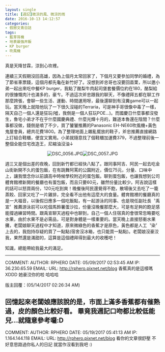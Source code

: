 ```yaml
---
layout: single
title: [週記]微涼的風、微涼的雨
date: 2016-10-13 14:12:57
categories:
- 假掰文青日誌
tags:
- 藍芽耳機
- 地表最強丼飯
- KP burger
- 吹風機
---
```

真是天降甘霖，涼到心坎裡。


連續三天假期沒回高雄，因為上個月太常回家了，下個月又要參加同學的婚禮，為了節省車票錢，這個月都先龜在新竹好了。沒想到斧忠哥也沒要回苗栗，所以邀小弟一起出來吃中餐KP burger，我點了酪梨牛肉起司堡套餐價位約在180，酪梨給的很慷慨肉汁也滿多的，豪ㄘ。不過這次斧忠跟我的聊天，不像禮拜五都在聊工作那麼誇張，會聊一些生活、運動、時間運用呀，最後還聊到有沒糞game可以一起玩。當天晚上就陪他玩了一下很久沒碰的Terraria，可是神手哥很像中毒了一樣，隔天自己一個人還是狂玩(噓，我倒是一個人狂玩POE...)。而國慶日什麼事都沒發生，魯宅小弟才不在乎什麼國慶典禮、什麼光輝十月的，難道本魯還在陰間？什麼事都沒做，錢倒是噴了不少，買了饕饕推薦的Panasonic EH-NE60吹風機+黃色鬼屋會員，總共花費1800。為了整理地面上雜亂擺放的鞋子，斧忠推薦直接網路上訂組合鞋櫃，便宜又實用。小弟就隨意找了個鞋櫃加運費379，不過整理前後一整個全能住宅改造王，尼縮油沒油↓

<p style="text-align: center;"><img alt="DSC_0056.JPG" src="https://pic.pimg.tw/kwbuster/1476373665-661389954_n.jpg?v=1476373673" title="DSC_0056.JPG"><img alt="DSC_0057.JPG" src="https://pic.pimg.tw/kwbuster/1476373666-4098155299_n.jpg?v=1476373674" title="DSC_0057.JPG"></p>

週三又是個出差的夜晚，回到新竹都已經快八點了。跟同事阿吉、阿民一起去吃金山街新開不久的蛋包飯，在有跳舞阿罵的公園附近，價位75元，分量、口味中上，讓我懷念你以前讀高中時候學校附近的蛋包飯。聊到蛋包飯，也讓我想到公司體育館裡新開的餐廳也有蛋包飯，而且只要60元，雖然份量比較少。阿吉說這樣的話可以怒買兩份，120元吃到爽！晚餐後阿民還覺得不飽，散場後又去吃了一籠蒸餃、回家又吃了一片雞排，完全看不出他有這麼大的食量。體育館裡的餐廳真的是一大福音，以後假日應多一個吃飯點，有一起游泳的同事、也是現任副社長〝禹宣〞推薦游泳前可以吃個馬鈴薯蛋沙拉，份量沒晚餐那麼大，可是有足夠的飽足感能撐過練習時間。跟禹宣聊天過程中也聊到，自己一個人住宿真的會很常忽略要吃水果，由於水果不是必需品，可是對身體是一樣重要的。當天晚上直接怒衝水果攤，老闆娘聊天過程中才知道，原來微綠色的香蕉才是原色，黃色都是人工〝染〞上去的，我抱持存疑的買了一點點(宿舍沒冰箱，也只能買一點點)。老闆娘沒豪洨我，果然還是滿甜的，這算是這個禮拜得到最大的收穫吧！


知識，總能帶給我最大的滿足。

-----
COMMENT:
AUTHOR: RPHERO
DATE: 05/09/2017 02:53:45 AM
IP: 36.230.65.59
EMAIL: 
URL: http://rphero.pixnet.net/blog
香蕉真的是這樣嗎XDDD 她豪洨你的啦 哈哈哈


版主回覆：(05/14/2017 02:26:34 AM)

回憶起來老闆娘應該說的是，市面上滿多香蕉都有催熟過，皮的顏色比較好看。
畢竟我週記口吻都比較低能兒...就隨意參考囉:D
-----
COMMENT:
AUTHOR: RPHERO
DATE: 05/19/2017 05:41:13 AM
IP: 1.164.144.118
EMAIL: 
URL: http://rphero.pixnet.net/blog
看你的文章很舒壓 不好意思路過你私人的日記 就當作沒看到我吧 :)
